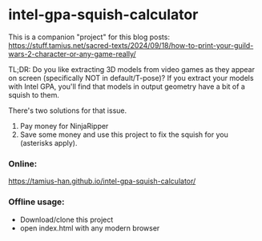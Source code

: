 # intel-gpa-squish-calculator

This is a companion "project" for this blog posts: https://stuff.tamius.net/sacred-texts/2024/09/18/how-to-print-your-guild-wars-2-character-or-any-game-really/

TL;DR: Do you like extracting 3D models from video games as they appear on screen (specifically NOT in default/T-pose)? If you extract your models with Intel GPA, you'll
find that models in output geometry have a bit of a squish to them.

There's two solutions for that issue. 

1. Pay money for NinjaRipper
2. Save some money and use this project to fix the squish for you (asterisks apply).

### Online:

https://tamius-han.github.io/intel-gpa-squish-calculator/

### Offline usage:

* Download/clone this project
* open index.html with any modern browser

